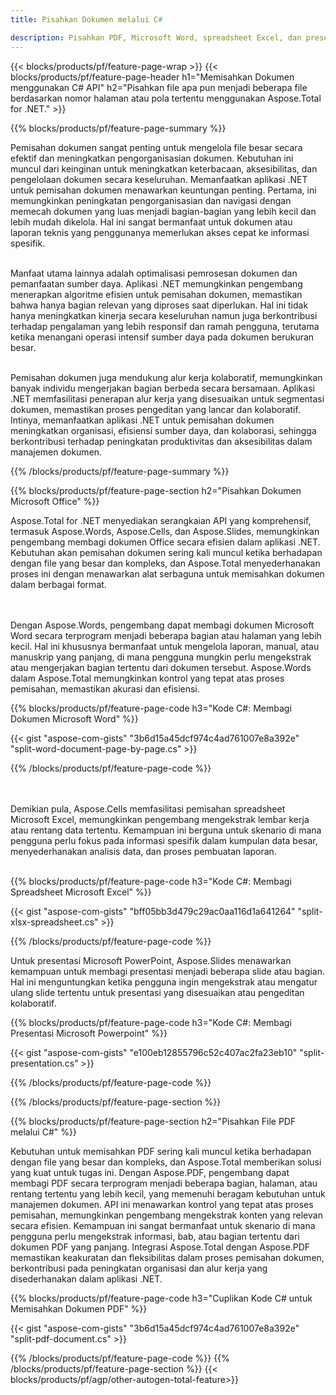 ```yaml
---
title: Pisahkan Dokumen melalui C# 

description: Pisahkan PDF, Microsoft Word, spreadsheet Excel, dan presentasi PowerPoint melalui aplikasi C# Anda. Pisahkan dokumen berdasarkan nomor halaman atau pola yang telah ditentukan sebelumnya.
---
```


{{< blocks/products/pf/feature-page-wrap >}}
{{< blocks/products/pf/feature-page-header h1="Memisahkan Dokumen menggunakan C# API" h2="Pisahkan file apa pun menjadi beberapa file berdasarkan nomor halaman atau pola tertentu menggunakan Aspose.Total for .NET." >}}

{{% blocks/products/pf/feature-page-summary %}}

Pemisahan dokumen sangat penting untuk mengelola file besar secara efektif dan meningkatkan pengorganisasian dokumen. Kebutuhan ini muncul dari keinginan untuk meningkatkan keterbacaan, aksesibilitas, dan pengelolaan dokumen secara keseluruhan. Memanfaatkan aplikasi .NET untuk pemisahan dokumen menawarkan keuntungan penting. Pertama, ini memungkinkan peningkatan pengorganisasian dan navigasi dengan memecah dokumen yang luas menjadi bagian-bagian yang lebih kecil dan lebih mudah dikelola. Hal ini sangat bermanfaat untuk dokumen atau laporan teknis yang penggunanya memerlukan akses cepat ke informasi spesifik.<br /><br />

Manfaat utama lainnya adalah optimalisasi pemrosesan dokumen dan pemanfaatan sumber daya. Aplikasi .NET memungkinkan pengembang menerapkan algoritme efisien untuk pemisahan dokumen, memastikan bahwa hanya bagian relevan yang diproses saat diperlukan. Hal ini tidak hanya meningkatkan kinerja secara keseluruhan namun juga berkontribusi terhadap pengalaman yang lebih responsif dan ramah pengguna, terutama ketika menangani operasi intensif sumber daya pada dokumen berukuran besar.<br /><br />

Pemisahan dokumen juga mendukung alur kerja kolaboratif, memungkinkan banyak individu mengerjakan bagian berbeda secara bersamaan. Aplikasi .NET memfasilitasi penerapan alur kerja yang disesuaikan untuk segmentasi dokumen, memastikan proses pengeditan yang lancar dan kolaboratif. Intinya, memanfaatkan aplikasi .NET untuk pemisahan dokumen meningkatkan organisasi, efisiensi sumber daya, dan kolaborasi, sehingga berkontribusi terhadap peningkatan produktivitas dan aksesibilitas dalam manajemen dokumen.

{{% /blocks/products/pf/feature-page-summary  %}}

{{% blocks/products/pf/feature-page-section  h2="Pisahkan Dokumen Microsoft Office" %}}

Aspose.Total for .NET menyediakan serangkaian API yang komprehensif, termasuk Aspose.Words, Aspose.Cells, dan Aspose.Slides, memungkinkan pengembang membagi dokumen Office secara efisien dalam aplikasi .NET. Kebutuhan akan pemisahan dokumen sering kali muncul ketika berhadapan dengan file yang besar dan kompleks, dan Aspose.Total menyederhanakan proses ini dengan menawarkan alat serbaguna untuk memisahkan dokumen dalam berbagai format. 

<br /><br />
Dengan Aspose.Words, pengembang dapat membagi dokumen Microsoft Word secara terprogram menjadi beberapa bagian atau halaman yang lebih kecil. Hal ini khususnya bermanfaat untuk mengelola laporan, manual, atau manuskrip yang panjang, di mana pengguna mungkin perlu mengekstrak atau mengerjakan bagian tertentu dari dokumen tersebut. Aspose.Words dalam Aspose.Total memungkinkan kontrol yang tepat atas proses pemisahan, memastikan akurasi dan efisiensi.


{{% blocks/products/pf/feature-page-code h3="Kode C#: Membagi Dokumen Microsoft Word" %}}

{{< gist "aspose-com-gists" "3b6d15a45dcf974c4ad761007e8a392e" "split-word-document-page-by-page.cs" >}}

{{% /blocks/products/pf/feature-page-code  %}}

<br /><br />
Demikian pula, Aspose.Cells memfasilitasi pemisahan spreadsheet Microsoft Excel, memungkinkan pengembang mengekstrak lembar kerja atau rentang data tertentu. Kemampuan ini berguna untuk skenario di mana pengguna perlu fokus pada informasi spesifik dalam kumpulan data besar, menyederhanakan analisis data, dan proses pembuatan laporan.
<br /><br />

{{% blocks/products/pf/feature-page-code h3="Kode C#: Membagi Spreadsheet Microsoft Excel" %}}

{{< gist "aspose-com-gists" "bff05bb3d479c29ac0aa116d1a641264" "split-xlsx-spreadsheet.cs" >}}

{{% /blocks/products/pf/feature-page-code  %}}

Untuk presentasi Microsoft PowerPoint, Aspose.Slides menawarkan kemampuan untuk membagi presentasi menjadi beberapa slide atau bagian. Hal ini menguntungkan ketika pengguna ingin mengekstrak atau mengatur ulang slide tertentu untuk presentasi yang disesuaikan atau pengeditan kolaboratif.

{{% blocks/products/pf/feature-page-code h3="Kode C#: Membagi Presentasi Microsoft Powerpoint" %}}

{{< gist "aspose-com-gists" "e100eb12855796c52c407ac2fa23eb10" "split-presentation.cs" >}}

{{% /blocks/products/pf/feature-page-code  %}}

{{% /blocks/products/pf/feature-page-section %}}

{{% blocks/products/pf/feature-page-section  h2="Pisahkan File PDF melalui C#" %}}

Kebutuhan untuk memisahkan PDF sering kali muncul ketika berhadapan dengan file yang besar dan kompleks, dan Aspose.Total memberikan solusi yang kuat untuk tugas ini. Dengan Aspose.PDF, pengembang dapat membagi PDF secara terprogram menjadi beberapa bagian, halaman, atau rentang tertentu yang lebih kecil, yang memenuhi beragam kebutuhan untuk manajemen dokumen. API ini menawarkan kontrol yang tepat atas proses pemisahan, memungkinkan pengembang mengekstrak konten yang relevan secara efisien. Kemampuan ini sangat bermanfaat untuk skenario di mana pengguna perlu mengekstrak informasi, bab, atau bagian tertentu dari dokumen PDF yang panjang. Integrasi Aspose.Total dengan Aspose.PDF memastikan keakuratan dan fleksibilitas dalam proses pemisahan dokumen, berkontribusi pada peningkatan organisasi dan alur kerja yang disederhanakan dalam aplikasi .NET.

{{% blocks/products/pf/feature-page-code h3="Cuplikan Kode C# untuk Memisahkan Dokumen PDF" %}}

{{< gist "aspose-com-gists" "3b6d15a45dcf974c4ad761007e8a392e" "split-pdf-document.cs" >}}

{{% /blocks/products/pf/feature-page-code  %}}
{{% /blocks/products/pf/feature-page-section %}}
{{< blocks/products/pf/agp/other-autogen-total-feature>}}